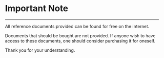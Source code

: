 # Important Note
---

All reference documents provided can be found for free on the internet.

Documents that should be bought are not provided.
If anyone wish to have access to these documents, one should consider purchasing it for oneself.

Thank you for your understanding.